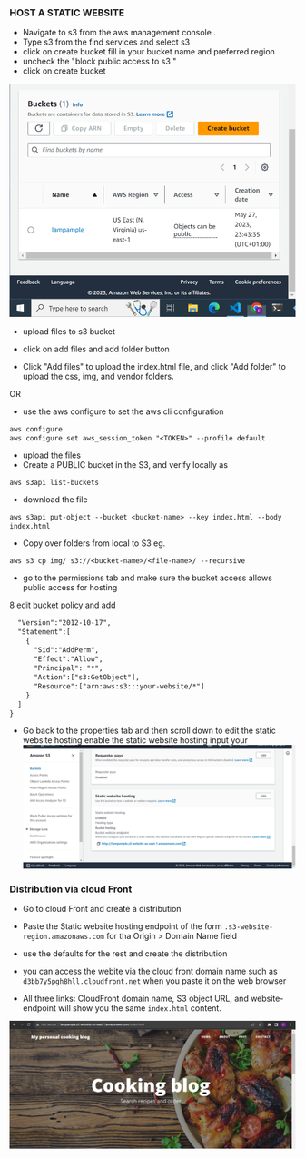 ### HOST A STATIC WEBSITE
* Navigate to s3 from the aws management console .
* Type s3 from the find services and select s3 
* click on create bucket 
fill in your bucket name  and preferred region
* uncheck the "block public access to  s3 "
* click on create bucket 

![Alt text](images/S3_create.png)

* upload files to s3 bucket 

* click on add files and add folder button 
* Click "Add files" to upload the index.html file, and click "Add folder" to upload the css, img, and vendor folders.

OR
*  use the aws configure to set the aws cli configuration 

```aws configure list
aws configure 
aws configure set aws_session_token "<TOKEN>" --profile default 
```
* upload the files
* Create a PUBLIC bucket in the S3, and verify locally as
```
aws s3api list-buckets 
```
* download the file 

```
aws s3api put-object --bucket <bucket-name> --key index.html --body index.html
```
* Copy over folders from local to S3 
eg.
```
aws s3 cp img/ s3://<bucket-name>/<file-name>/ --recursive
``` 
* go to the permissions tab
and make sure the bucket access allows public access for hosting

8 edit bucket policy and add
```{
  "Version":"2012-10-17",
  "Statement":[
    {
      "Sid":"AddPerm",
      "Effect":"Allow",
      "Principal": "*",
      "Action":["s3:GetObject"],
      "Resource":["arn:aws:s3:::your-website/*"]
    }
  ]
}
```

* Go back to the properties tab and then scroll down to edit the static website hosting 
enable  the static website hosting 
input your 
![Alt text](images/bucket_hosting.png)

### Distribution via cloud Front
* Go to cloud Front and create a distribution 

* Paste the Static website hosting endpoint of the form 
`.s3-website-region.amazonaws.com` for tha Origin > Domain Name field 

* use the defaults for the rest and create the distribution 

* you can access the webite via the cloud front domain name such as `d3bb7y5pgh8hll.cloudfront.net` when you paste it on the web browser

* All three links: CloudFront domain name, S3 object URL, and website-endpoint will show you the same `index.html` content.

![Alt text](images/cook_blog.png)